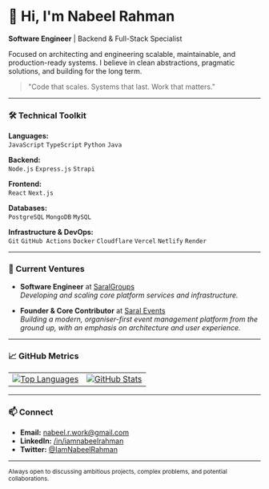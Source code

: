 # 👋 Hi, I'm Nabeel Rahman

**Software Engineer** | Backend & Full-Stack Specialist

Focused on architecting and engineering scalable, maintainable, and production-ready systems. I believe in clean abstractions, pragmatic solutions, and building for the long term.

> "Code that scales. Systems that last. Work that matters."

---

### 🛠️ Technical Toolkit

**Languages:**  
`JavaScript` `TypeScript` `Python` `Java`

**Backend:**  
`Node.js` `Express.js` `Strapi`

**Frontend:**  
`React` `Next.js`

**Databases:**  
`PostgreSQL` `MongoDB` `MySQL`

**Infrastructure & DevOps:**  
`Git` `GitHub Actions` `Docker` `Cloudflare` `Vercel` `Netlify` `Render`

---

### 📁 Current Ventures

*   **Software Engineer** at [SaralGroups](https://www.saralgroups.com/)  
    *Developing and scaling core platform services and infrastructure.*

*   **Founder & Core Contributor** at [Saral Events](https://events.saralgroups.com/)  
    *Building a modern, organiser-first event management platform from the ground up, with an emphasis on architecture and user experience.*

---

### 📈 GitHub Metrics

|                                                                                                                             |                                                                                                                     |
|-----------------------------------------------------------------------------------------------------------------------------|---------------------------------------------------------------------------------------------------------------------|
| [![Top Languages](https://github-readme-stats.vercel.app/api/top-langs/?username=iamnabeelrahman&layout=compact&theme=nightowl&hide_border=true)](https://github.com/iamnabeelrahman) | [![GitHub Stats](https://github-readme-stats.vercel.app/api?username=iamnabeelrahman&show_icons=true&theme=nightowl&hide_border=true&hide_title=true)](https://github.com/iamnabeelrahman) |

---

### 📫 Connect

*   **Email:** [nabeel.r.work@gmail.com](mailto:nabeel.r.work@gmail.com)
*   **LinkedIn:** [/in/iamnabeelrahman](https://www.linkedin.com/in/iamnabeelrahman/)
*   **Twitter:** [@IamNabeelRahman](https://x.com/IamNabeelRahman)

---

<sub>Always open to discussing ambitious projects, complex problems, and potential collaborations.</sub>
